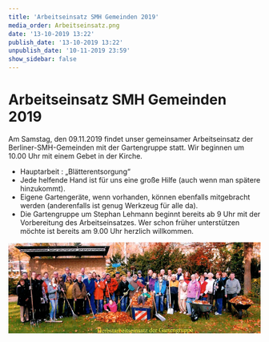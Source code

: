 ```yaml
---
title: 'Arbeitseinsatz SMH Gemeinden 2019'
media_order: Arbeitseinsatz.png
date: '13-10-2019 13:22'
publish_date: '13-10-2019 13:22'
unpublish_date: '10-11-2019 23:59'
show_sidebar: false
---
```


# Arbeitseinsatz SMH Gemeinden 2019

Am Samstag, den 09.11.2019 findet unser gemeinsamer Arbeitseinsatz der Berliner-SMH-Gemeinden mit der Gartengruppe statt. Wir beginnen um 10.00 Uhr mit einem Gebet in der Kirche.

* Hauptarbeit : „Blätterentsorgung“
* Jede helfende Hand ist für uns eine große Hilfe (auch wenn man spätere hinzukommt).
* Eigene Gartengeräte, wenn vorhanden, können ebenfalls mitgebracht werden (anderenfalls ist genug Werkzeug für alle da).
* Die Gartengruppe um Stephan Lehmann beginnt bereits ab 9 Uhr mit der Vorbereitung des Arbeitseinsatzes. Wer schon früher unterstützen möchte ist bereits am 9.00 Uhr herzlich willkommen.

![](Arbeitseinsatz.png)